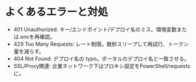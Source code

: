 # よくあるエラーと対処
- 401 Unauthorized: キー/エンドポイント/デプロイ名のミス。環境変数または.envを再確認。
- 429 Too Many Requests: レート制限。数秒スリープして再試行、トークン量を減らす。
- 404 Not Found: デプロイ名の typo。ポータルのデプロイ名と一致させる。
- SSL/Proxy関連: 企業ネットワーク下はプロキシ設定をPowerShell/requestsに。
